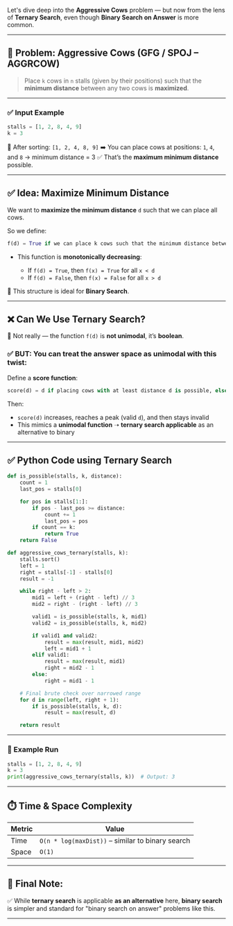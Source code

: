 Let's dive deep into the **Aggressive Cows** problem — but now from the lens of **Ternary Search**, even though **Binary Search on Answer** is more common.

---

## 🐄 Problem: Aggressive Cows (GFG / SPOJ – AGGRCOW)

> Place `k` cows in `n` stalls (given by their positions) such that the **minimum distance** between any two cows is **maximized**.

---

### ✅ Input Example

```python
stalls = [1, 2, 8, 4, 9]
k = 3
```

📌 After sorting: `[1, 2, 4, 8, 9]`
➡️ You can place cows at positions: `1`, `4`, and `8` → minimum distance = 3
✅ That’s the **maximum minimum distance** possible.

---

## ✅ Idea: Maximize Minimum Distance

We want to **maximize the minimum distance** `d` such that we can place all cows.

So we define:

```python
f(d) = True if we can place k cows such that the minimum distance between any two is at least d
```

* This function is **monotonically decreasing**:

  * If `f(d) = True`, then `f(x) = True` for all `x < d`
  * If `f(d) = False`, then `f(x) = False` for all `x > d`

📌 This structure is ideal for **Binary Search**.

---

## ❌ Can We Use Ternary Search?

🔸 Not really — the function `f(d)` is **not unimodal**, it’s **boolean**.

### ✅ BUT: You can **treat the answer space as unimodal** with this twist:

Define a **score function**:

```python
score(d) = d if placing cows with at least distance d is possible, else -∞
```

Then:

* `score(d)` increases, reaches a peak (valid `d`), and then stays invalid
* This mimics a **unimodal function** ➝ **ternary search applicable** as an alternative to binary

---

## ✅ Python Code using Ternary Search

```python
def is_possible(stalls, k, distance):
    count = 1
    last_pos = stalls[0]

    for pos in stalls[1:]:
        if pos - last_pos >= distance:
            count += 1
            last_pos = pos
        if count == k:
            return True
    return False

def aggressive_cows_ternary(stalls, k):
    stalls.sort()
    left = 1
    right = stalls[-1] - stalls[0]
    result = -1

    while right - left > 2:
        mid1 = left + (right - left) // 3
        mid2 = right - (right - left) // 3

        valid1 = is_possible(stalls, k, mid1)
        valid2 = is_possible(stalls, k, mid2)

        if valid1 and valid2:
            result = max(result, mid1, mid2)
            left = mid1 + 1
        elif valid1:
            result = max(result, mid1)
            right = mid2 - 1
        else:
            right = mid1 - 1

    # Final brute check over narrowed range
    for d in range(left, right + 1):
        if is_possible(stalls, k, d):
            result = max(result, d)

    return result
```

---

### 🧪 Example Run

```python
stalls = [1, 2, 8, 4, 9]
k = 3
print(aggressive_cows_ternary(stalls, k))  # Output: 3
```

---

## ⏱️ Time & Space Complexity

| Metric | Value                                            |
| ------ | ------------------------------------------------ |
| Time   | `O(n * log(maxDist))` – similar to binary search |
| Space  | `O(1)`                                           |

---

## 📌 Final Note:

✅ While **ternary search** is applicable **as an alternative** here, **binary search** is simpler and standard for "binary search on answer" problems like this.

---
